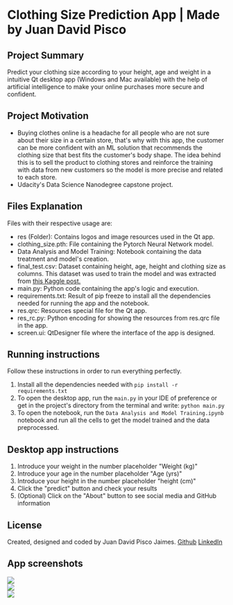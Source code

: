 # Clothing Size Prediction App | Made by Juan David Pisco
## Project Summary
Predict your clothing size according to your height, age and weight in a intuitive Qt desktop app (Windows and Mac available) with the help of artificial intelligence to make your online purchases more secure and confident.

## Project Motivation 
* Buying clothes online is a headache for all people who are not sure about their size in a certain store, that's why with this app, the customer can be more confident with an ML solution that recommends the clothing size that best fits the customer's body shape. The idea behind this is to sell the product to clothing stores and reinforce the training with data from new customers so the model is more precise and related to each store. 
* Udacity's Data Science Nanodegree capstone project.

## Files Explanation
Files with their respective usage are:
* res (Folder): Contains logos and image resources used in the Qt app.
* clothing_size.pth: File containing the Pytorch Neural Network model.
* Data Analysis and Model Training: Notebook containing the data treatment and model's creation.
* final_test.csv: Dataset containing height, age, height and clothing size as columns. This dataset was used to train the model and was extracted from [this Kaggle post.](https://www.kaggle.com/tourist55/clothessizeprediction)
* main.py: Python code containing the app's logic and execution.
* requirements.txt: Result of pip freeze to install all the dependencies needed for running the app and the notebook.
* res.qrc: Resources special file for the Qt app.
* res_rc.py: Python encoding for showing the resources from res.qrc file in the app.
* screen.ui: QtDesigner file where the interface of the app is designed.

## Running instructions
Follow these instructions in order to run everything perfectly.
1. Install all the dependencies needed with `pip install -r requirements.txt`
2. To open the desktop app, run the `main.py` in your IDE of preference or get in the project's directory from the terminal and write:
`python main.py`
3. To open the notebook, run the `Data Analysis and Model Training.ipynb` notebook and run all the cells to get the model trained and the data preprocessed.

## Desktop app instructions
1. Introduce your weight in the number placeholder "Weight (kg)"
2. Introduce your age in the number placeholder "Age (yrs)"
3. Introduce your height in the number placeholder "height (cm)"
4. Click the "predict" button and check your results
5. (Optional) Click on the "About" button to see social media and GitHub information


## License
Created, designed and coded by Juan David Pisco Jaimes.
[Github](https://github.com/JuanDavidPiscoJaimes)
[LinkedIn](https://www.linkedin.com/in/juan-david-pisco-jaimes-286191200/)

## App screenshots
![](https://github.com/JuanDavidPiscoJaimes/clothing_size_prediction_app/blob/master/screenshots/screenshot.PNG)\
![](https://github.com/JuanDavidPiscoJaimes/clothing_size_prediction_app/blob/master/screenshots/screenshot2.PNG)\
![](https://github.com/JuanDavidPiscoJaimes/clothing_size_prediction_app/blob/master/screenshots/screenshot3.PNG)

